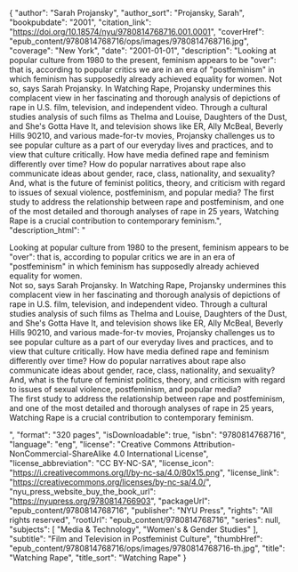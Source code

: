 {
  "author": "Sarah Projansky",
  "author_sort": "Projansky, Sarah",
  "bookpubdate": "2001",
  "citation_link": "https://doi.org/10.18574/nyu/9780814768716.001.0001",
  "coverHref": "epub_content/9780814768716/ops/images/9780814768716.jpg",
  "coverage": "New York",
  "date": "2001-01-01",
  "description": "Looking at popular culture from 1980 to the present, feminism appears to be \"over\": that is, according to popular critics we are in an era of \"postfeminism\" in which feminism has supposedly already achieved equality for women. Not so, says Sarah Projansky. In Watching Rape, Projansky undermines this complacent view in her fascinating and thorough analysis of depictions of rape in U.S. film, television, and independent video. Through a cultural studies analysis of such films as Thelma and Louise, Daughters of the Dust, and She's Gotta Have It, and television shows like ER, Ally McBeal, Beverly Hills 90210, and various made-for-tv movies, Projansky challenges us to see popular culture as a part of our everyday lives and practices, and to view that culture critically. How have media defined rape and feminism differently over time? How do popular narratives about rape also communicate ideas about gender, race, class, nationality, and sexuality? And, what is the future of feminist politics, theory, and criticism with regard to issues of sexual violence, postfeminism, and popular media? The first study to address the relationship between rape and postfeminism, and one of the most detailed and thorough analyses of rape in 25 years, Watching Rape is a crucial contribution to contemporary feminism.",
  "description_html": "<p>Looking at popular culture from 1980 to the present, feminism appears to be \"over\": that is, according to popular critics we are in an era of \"postfeminism\" in which feminism has supposedly already achieved equality for women.<br> Not so, says Sarah Projansky. In Watching Rape, Projansky undermines this complacent view in her fascinating and thorough analysis of depictions of rape in U.S. film, television, and independent video. Through a cultural studies analysis of such films as Thelma and Louise, Daughters of the Dust, and She's Gotta Have It, and television shows like ER, Ally McBeal, Beverly Hills 90210, and various made-for-tv movies, Projansky challenges us to see popular culture as a part of our everyday lives and practices, and to view that culture critically. How have media defined rape and feminism differently over time? How do popular narratives about rape also communicate ideas about gender, race, class, nationality, and sexuality? And, what is the future of feminist politics, theory, and criticism with regard to issues of sexual violence, postfeminism, and popular media?<br> The first study to address the relationship between rape and postfeminism, and one of the most detailed and thorough analyses of rape in 25 years, Watching Rape is a crucial contribution to contemporary feminism.</p>",
  "format": "320 pages",
  "isDownloadable": true,
  "isbn": "9780814768716",
  "language": "eng",
  "license": "Creative Commons Attribution-NonCommercial-ShareAlike 4.0 International License",
  "license_abbreviation": "CC BY-NC-SA",
  "license_icon": "https://i.creativecommons.org/l/by-nc-sa/4.0/80x15.png",
  "license_link": "https://creativecommons.org/licenses/by-nc-sa/4.0/",
  "nyu_press_website_buy_the_book_url": "https://nyupress.org/9780814766903",
  "packageUrl": "epub_content/9780814768716",
  "publisher": "NYU Press",
  "rights": "All rights reserved",
  "rootUrl": "epub_content/9780814768716",
  "series": null,
  "subjects": [
    "Media & Technology",
    "Women's & Gender Studies"
  ],
  "subtitle": "Film and Television in Postfeminist Culture",
  "thumbHref": "epub_content/9780814768716/ops/images/9780814768716-th.jpg",
  "title": "Watching Rape",
  "title_sort": "Watching Rape"
}
